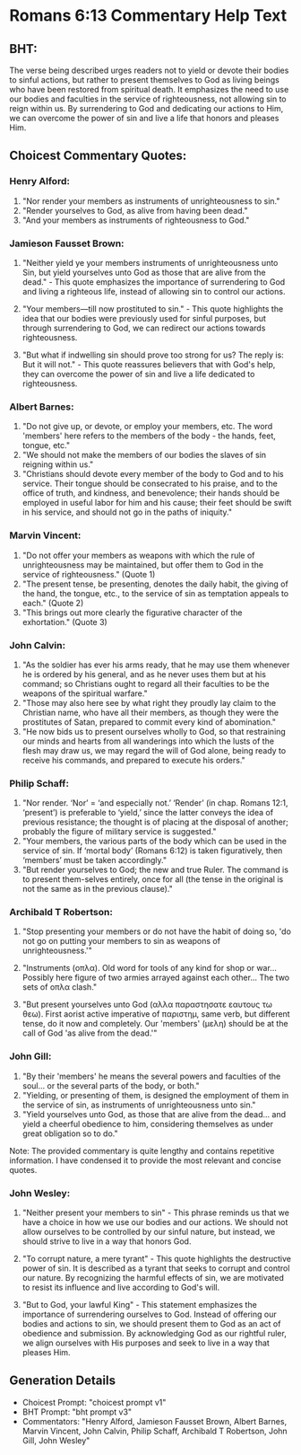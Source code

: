 # Romans 6:13 Commentary Help Text

## BHT:
The verse being described urges readers not to yield or devote their bodies to sinful actions, but rather to present themselves to God as living beings who have been restored from spiritual death. It emphasizes the need to use our bodies and faculties in the service of righteousness, not allowing sin to reign within us. By surrendering to God and dedicating our actions to Him, we can overcome the power of sin and live a life that honors and pleases Him.

## Choicest Commentary Quotes:
### Henry Alford:
1. "Nor render your members as instruments of unrighteousness to sin."
2. "Render yourselves to God, as alive from having been dead."
3. "And your members as instruments of righteousness to God."

### Jamieson Fausset Brown:
1. "Neither yield ye your members instruments of unrighteousness unto Sin, but yield yourselves unto God as those that are alive from the dead." - This quote emphasizes the importance of surrendering to God and living a righteous life, instead of allowing sin to control our actions.

2. "Your members—till now prostituted to sin." - This quote highlights the idea that our bodies were previously used for sinful purposes, but through surrendering to God, we can redirect our actions towards righteousness.

3. "But what if indwelling sin should prove too strong for us? The reply is: But it will not." - This quote reassures believers that with God's help, they can overcome the power of sin and live a life dedicated to righteousness.

### Albert Barnes:
1. "Do not give up, or devote, or employ your members, etc. The word 'members' here refers to the members of the body - the hands, feet, tongue, etc."
2. "We should not make the members of our bodies the slaves of sin reigning within us."
3. "Christians should devote every member of the body to God and to his service. Their tongue should be consecrated to his praise, and to the office of truth, and kindness, and benevolence; their hands should be employed in useful labor for him and his cause; their feet should be swift in his service, and should not go in the paths of iniquity."

### Marvin Vincent:
1. "Do not offer your members as weapons with which the rule of unrighteousness may be maintained, but offer them to God in the service of righteousness." (Quote 1)
2. "The present tense, be presenting, denotes the daily habit, the giving of the hand, the tongue, etc., to the service of sin as temptation appeals to each." (Quote 2)
3. "This brings out more clearly the figurative character of the exhortation." (Quote 3)

### John Calvin:
1. "As the soldier has ever his arms ready, that he may use them whenever he is ordered by his general, and as he never uses them but at his command; so Christians ought to regard all their faculties to be the weapons of the spiritual warfare."
2. "Those may also here see by what right they proudly lay claim to the Christian name, who have all their members, as though they were the prostitutes of Satan, prepared to commit every kind of abomination."
3. "He now bids us to present ourselves wholly to God, so that restraining our minds and hearts from all wanderings into which the lusts of the flesh may draw us, we may regard the will of God alone, being ready to receive his commands, and prepared to execute his orders."

### Philip Schaff:
1. "Nor render. ‘Nor’ = ‘and especially not.’ ‘Render’ (in chap. Romans 12:1, ‘present’) is preferable to ‘yield,’ since the latter conveys the idea of previous resistance; the thought is of placing at the disposal of another; probably the figure of military service is suggested."
2. "Your members, the various parts of the body which can be used in the service of sin. If ‘mortal body’ (Romans 6:12) is taken figuratively, then ‘members’ must be taken accordingly."
3. "But render yourselves to God; the new and true Ruler. The command is to present them-selves entirely, once for all (the tense in the original is not the same as in the previous clause)."

### Archibald T Robertson:
1. "Stop presenting your members or do not have the habit of doing so, 'do not go on putting your members to sin as weapons of unrighteousness.'" 

2. "Instruments (οπλα). Old word for tools of any kind for shop or war... Possibly here figure of two armies arrayed against each other... The two sets of οπλα clash."

3. "But present yourselves unto God (αλλα παραστησατε εαυτους τω θεω). First aorist active imperative of παριστημ, same verb, but different tense, do it now and completely. Our 'members' (μελη) should be at the call of God 'as alive from the dead.'"

### John Gill:
1. "By their 'members' he means the several powers and faculties of the soul... or the several parts of the body, or both."
2. "Yielding, or presenting of them, is designed the employment of them in the service of sin, as instruments of unrighteousness unto sin."
3. "Yield yourselves unto God, as those that are alive from the dead... and yield a cheerful obedience to him, considering themselves as under great obligation so to do."

Note: The provided commentary is quite lengthy and contains repetitive information. I have condensed it to provide the most relevant and concise quotes.

### John Wesley:
1. "Neither present your members to sin" - This phrase reminds us that we have a choice in how we use our bodies and our actions. We should not allow ourselves to be controlled by our sinful nature, but instead, we should strive to live in a way that honors God.

2. "To corrupt nature, a mere tyrant" - This quote highlights the destructive power of sin. It is described as a tyrant that seeks to corrupt and control our nature. By recognizing the harmful effects of sin, we are motivated to resist its influence and live according to God's will.

3. "But to God, your lawful King" - This statement emphasizes the importance of surrendering ourselves to God. Instead of offering our bodies and actions to sin, we should present them to God as an act of obedience and submission. By acknowledging God as our rightful ruler, we align ourselves with His purposes and seek to live in a way that pleases Him.


## Generation Details
- Choicest Prompt: "choicest prompt v1"
- BHT Prompt: "bht prompt v3"
- Commentators: "Henry Alford, Jamieson Fausset Brown, Albert Barnes, Marvin Vincent, John Calvin, Philip Schaff, Archibald T Robertson, John Gill, John Wesley"

